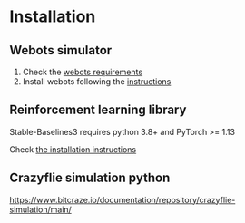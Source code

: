 # Installation

## Webots simulator

1. Check the [webots requirements](https://cyberbotics.com/doc/guide/system-requirements)
2. Install webots following the [instructions](https://cyberbotics.com/doc/guide/installation-procedure)

## Reinforcement learning library

Stable-Baselines3 requires python 3.8+ and PyTorch >= 1.13

Check [the installation instructions ](https://stable-baselines3.readthedocs.io/en/master/guide/install.html)


## Crazyflie simulation python

https://www.bitcraze.io/documentation/repository/crazyflie-simulation/main/



